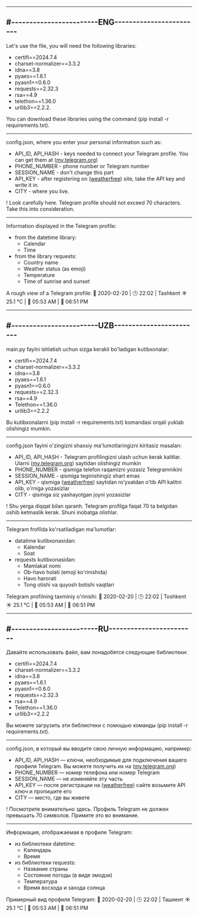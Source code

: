 ---------------------------------------------------
#------------------------ENG------------------------
---------------------------------------------------



Let's use the file, you will need the following libraries:

* certifi==2024.7.4
* charset-normalizer==3.3.2
* idna==3.8
* pyaes==1.6.1
* pyasn1==0.6.0
* requests==2.32.3
* rsa==4.9
* telethon==1.36.0
* urllib3==2.2.2.

You can download these libraries using the command (pip install -r requirements.txt).

----------------------

config.json, where you enter your personal information such as:

* API_ID, API_HASH - keys needed to connect your Telegram profile. You can get them at ([my.telegram.org](https://my.telegram.org/auth))
* PHONE_NUMBER - phone number or Telegram number
* SESSION_NAME - don't change this part
* API_KEY - after registering on ([weatherfree](https://www.weatherapi.com/)) site, take the API key and write it in.
* CITY - where you live.

! Look carefully here. Telegram profile should not exceed 70 characters. Take this into consideration.

----------------------

Information displayed in the Telegram profile:

* from the datetime library:
	+ Calendar
	+ Time
* from the library requests:
	+ Country name
	+ Weather status (as emoji)
	+ Temperature
	+ Time of sunrise and sunset

A rough view of a Telegram profile:
📅 2020-02-20 | 🕒 22:02 | Tashkent ☀️ 25.1 °C | 🌅 05:53 AM | 🌇 06:51 PM



---------------------------------------------------
#------------------------UZB------------------------
---------------------------------------------------



main.py faylni ishlatish uchun sizga kerakli bo'ladigan kutibxonalar:

* certifi==2024.7.4
* charset-normalizer==3.3.2
* idna==3.8
* pyaes==1.6.1
* pyasn1==0.6.0
* requests==2.32.3
* rsa==4.9
* Telethon==1.36.0
* urllib3==2.2.2

Bu kutibxonalarni (pip install -r requirements.txt) komandasi orqali yuklab olishingiz mumkin.

----------------------

config.json faylni o'zingizni shaxsiy ma'lumotlaringizni kiritasiz masalan:

* API_ID, API_HASH - Telegram profilingizni ulash uchun kerak kalitlar. Ularni ([my.telegram.org](https://my.telegram.org/auth)) saytidan olishingiz mumkin
* PHONE_NUMBER - qismiga telefon raqamizni yozasiz Telegramnikini
* SESSION_NAME - qismiga teginishingiz shart emas
* API_KEY - qismiga ([weatherfree](https://www.weatherapi.com/)) saytidan ro'yxatdan o'tib API kalitni olib, o'rniga yozasizlar
* CITY - qismiga siz yashayotgan joyni yozasizlar

! Shu yerga diqqat bilan qaranh. Telegram profilga faqat 70 ta belgidan oshib ketmaslik kerak. Shuni inobatga olishlar.

----------------------

Telegram frofilda ko'rsatiladigan ma'lumotlar:

* datatime kutibxonasidan:
	+ Kalendar
	+ Soat
* requests kutibxonasidan:
	+ Mamlakat nomi
	+ Ob-havo holati (emoji ko'rinishida)
	+ Havo harorati
	+ Tong otishi va quyosh botishi vaqtlari

Telegram profilning taxminiy o'rinishi:
    📅 2020-02-20 | 🕒 22:02 | Toshkent ☀️ 25.1 °C | 🌅 05:53 AM | 🌇 06:51 PM



--------------------------------------------------
#------------------------RU------------------------
--------------------------------------------------



Давайте использовать файл, вам понадобятся следующие библиотеки:

* certifi==2024.7.4
* charset-normalizer==3.3.2
* idna==3.8
* pyaes==1.6.1
* pyasn1==0.6.0
* requests==2.32.3
* rsa==4.9
* Telethon==1.36.0
* urllib3==2.2.2

Вы можете загрузить эти библиотеки с помощью команды (pip install -r requirements.txt).

----------------------

config.json, в который вы вводите свою личную информацию, например:

* API_ID, API_HASH — ключи, необходимые для подключения вашего профиля Telegram. Вы можете получить их на ([my.telegram.org](https://my.telegram.org/auth))
* PHONE_NUMBER — номер телефона или номер Telegram
* SESSION_NAME — не изменяйте эту часть
* API_KEY — после регистрации на ([weatherfree](https://www.weatherapi.com/)) сайте возьмите API ключ и пропишите его
* CITY — место, где вы живете

! Посмотрите внимательно здесь. Профиль Telegram не должен превышать 70 символов. Примите это во внимание.

----------------------

Информация, отображаемая в профиле Telegram:

* из библиотеки datetime:
	+ Календарь
	+ Время
* из библиотеки requests:
	+ Название страны
	+ Состояние погоды (в виде эмодзи)
	+ Температура
	+ Время восхода и захода солнца

Примерный вид профиля Telegram:
    📅 2020-02-20 | 🕒 22:02 | Ташкент ☀️ 25.1 °C | 🌅 05:53 AM | 🌇 06:51 PM
